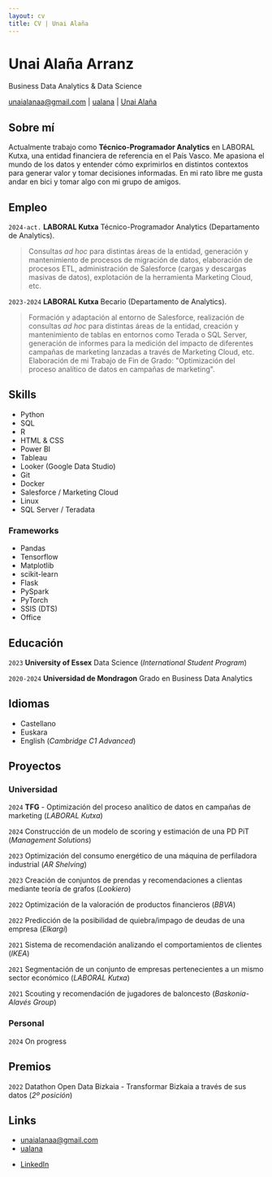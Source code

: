 ```yaml
---
layout: cv
title: CV | Unai Alaña
---
```

# Unai Alaña Arranz
Business Data Analytics & Data Science

<div id="webaddress">
<a href="mailto:unaialanaa@gmail.com">unaialanaa@gmail.com</a>
|
<i class="fa fa-github"></i> <a href="http://github.com/ualana">ualana</a>
|
<i class="fa fa-linkedin"></i> <a href="https://es.linkedin.com/in/unai-ala%C3%B1a">Unai Alaña</a>
</div>


## Sobre mí

Actualmente trabajo como **Técnico-Programador Analytics** en LABORAL Kutxa, una entidad financiera de referencia en el País Vasco. Me apasiona el mundo de los datos y entender cómo exprimirlos en distintos contextos para generar valor y tomar decisiones informadas. En mi rato libre me gusta andar en bici y tomar algo con mi grupo de amigos.

## Empleo

`2024-act.` 
__LABORAL Kutxa__ Técnico-Programador Analytics (Departamento de Analytics). 
> Consultas _ad hoc_ para distintas áreas de la entidad, generación y mantenimiento de procesos de migración de datos, elaboración de procesos ETL, administración de Salesforce (cargas y descargas masivas de datos), explotación de la herramienta Marketing Cloud, etc.

`2023-2024` 
__LABORAL Kutxa__ Becario (Departamento de Analytics).
> Formación y adaptación al entorno de Salesforce, realización de consultas _ad hoc_ para distintas áreas de la entidad, creación y mantenimiento de tablas en entornos como Terada o SQL Server, generación de informes para la medición del impacto de diferentes campañas de marketing lanzadas a través de Marketing Cloud, etc. Elaboración de mi Trabajo de Fin de Grado: "Optimización del proceso analítico de datos en campañas de marketing".

## Skills

* Python
* SQL
* R
* HTML & CSS
* Power BI
* Tableau
* Looker (Google Data Studio)
* Git
* Docker
* Salesforce / Marketing Cloud
* Linux
* SQL Server / Teradata

### Frameworks

* Pandas
* Tensorflow
* Matplotlib
* scikit-learn
* Flask
* PySpark
* PyTorch
* SSIS (DTS)
* Office

## Educación

`2023`
__University of Essex__ Data Science (_International Student Program_)

`2020-2024`
__Universidad de Mondragon__ Grado en Business Data Analytics

## Idiomas

* Castellano
* Euskara
* English (_Cambridge C1 Advanced_)

## Proyectos

### Universidad
`2024`
**TFG** - Optimización del proceso analítico de datos en campañas de marketing (_LABORAL Kutxa_)

`2024`
Construcción de un modelo de scoring y estimación de una PD PiT (_Management Solutions_)

`2023`
Optimización del consumo energético de una máquina de perfiladora industrial (_AR Shelving_)

`2023`
Creación de conjuntos de prendas y recomendaciones a clientas mediante teoría de grafos (_Lookiero_)

`2022`
Optimización de la valoración de productos financieros (_BBVA_)

`2022`
Predicción de la posibilidad de quiebra/impago de deudas de una empresa (_Elkargi_)

`2021`
Sistema de recomendación analizando el comportamientos de clientes (_IKEA_)

`2021`
Segmentación de un conjunto de empresas pertenecientes a un mismo sector económico (_LABORAL Kutxa_)

`2021`
Scouting y recomendación de jugadores de baloncesto (_Baskonia-Alavés Group_)

### Personal

`2024`
On progress

## Premios

`2022` Datathon Open Data Bizkaia - Transformar Bizkaia a través de sus datos (_2º posición_)

<!-- ## Non-academic -->

<!-- `2014` Pieces in _The Huffington Post_ (US): Here Are the Most Overrated and Underrated Movies of All Time; Celebrity Twitter Followers, by Gender ([huffingtonpost.com/benjamin-moore](http://www.huffingtonpost.com/benjamin-moore/)) -->

<!-- `2006–` Articles for _English Wikipedia_: European Nucleotide Archive, RNA thermometer, Toxin-antitoxin system and more ([en.wikipedia.org/wiki/User:Ben_Moore](https://en.wikipedia.org/wiki/User:Ben_Moore)). -->

<!-- ## Projects -->

<!-- ### github -->

<!-- My [personal github account](https://github.com/blmoore) hosts my hobby development projects as well as listing contributions to open source tools. Examples include: shiny apps [blackspot](https://github.com/blmoore/blackspot) and [shinybrot](https://github.com/blmoore/shinybrot), as well as an R package hosted by CRAN ([mandelbrot](https://github.com/blmoore/mandelbrot)). -->

<!-- ### blog -->

<!-- I write a data science blog at [blm.io](http://blm.io/blog) where I apply R and Python to open datasets and write-up the results. My posts have been featured by sites including FiveThirtyEight, BuzzFeed, AVclub, io9 and more, and also led to being an invited blogger at the Huffington Post. My original wordpress blog ([benjaminlmoore.wordpress.com](http://benjaminlmoore.wordpress.com)) has received over 150,000 unique visitors from 180 countries. -->

<!-- ### EdinbR -->

<!-- I co-founded a usergroup for the R programming language in Edinburgh called EdinbR. I helped to organise our monthly meetings and built our website: [edinbr.org](http://edinbr.org). Our meetings attract 30-50 statisticians, data scientists and developers for talks and discussion about the R language and its applications. We're sponsored by Revolution Analytics and have an organisational github account at [github.com/EdinbR](https://github.com/EdinbR). -->

<!-- ### datarea -->

<!-- I entered Imperial College's [Summer Data Challenge](https://www.imperial.ac.uk/data-science/education/summer-data-challenge/) competition, where entrants analysed a given dataset and then proposed a startup idea based on their results. I developed a modelling technique to select housing areas for investment and was awarded third place: £2,000 and startup support from Imperial Create Lab. My entry can be seen at [blm.io/datarea](http://blm.io/datarea) and the code is shared on my github account. -->

<!-- ## Placements -->

## Links

<!-- fa are fontawesome, ai are academicons -->
* <i class="fa fa-envelope"></i> <a href="mailto:unaialanaa@gmail.com">unaialanaa@gmail.com</a><br />
* <i class="fa fa-github"></i> <a href="http://github.com/ualana">ualana</a><br />
<!--* <i class="fa fa-twitter"></i> <a href="http://twitter.com/twitter">Twittter</a><br /> -->
* <i class="fa fa-linkedin"></i> <a href="https://es.linkedin.com/in/unai-ala%C3%B1a)/">LinkedIn</a>
<!-- * <i class="fa fa-stack-overflow"></i> <a href="http://stackoverflow.com/users/1274516/blmoore">StackOverflow</a> -->
<!-- * <i class="fa fa-wikipedia"></i> <a href="https://en.wikipedia.org/wiki/User:Ben_Moore">Wikipedia Userpage</a><br /> -->
<!-- * <i class="ai ai-google-scholar"></i> <a href="http://scholar.google.com/citations?user=YMxsGpsAAAAJ">Google scholar</a> -->
<!-- * <i class="ai ai-orcid"></i> <a href="https://orcid.org/0000-0002-4074-1933">ORCiD</a> -->
<!-- * <i class="ai ai-figshare"></i> <a href="https://figshare.com/authors/Benjamin_Moore/99461">figshare</a> -->

<!-- ### Footer

Last updated: Jan 2025 -->
